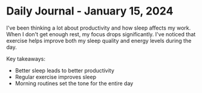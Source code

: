 # Daily Journal - January 15, 2024

I've been thinking a lot about productivity and how sleep affects my work. When I don't get enough rest, my focus drops significantly. I've noticed that exercise helps improve both my sleep quality and energy levels during the day.

Key takeaways:
- Better sleep leads to better productivity
- Regular exercise improves sleep
- Morning routines set the tone for the entire day
